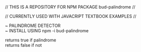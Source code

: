 <p>// THIS IS A REPOSITORY FOR NPM PACKAGE bud-palindrome //</p>
<p>// CURRENTLY USED WITH JAVACRIPT TEXTBOOK EXAMPLES //</p>
<p>
~ PALINDROME DETECTOR<br>
~ INSTALL USING npm -i bud-palindrome<br>
</p>
returns true if palindrome<br>
returns false if not<br>